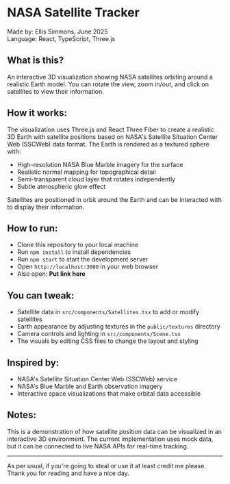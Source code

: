 NASA Satellite Tracker
===============================

Made by: Ellis Simmons, June 2025  
Language: React, TypeScript, Three.js

What is this?
--------------
An interactive 3D visualization showing NASA satellites orbiting around a realistic Earth model. You can rotate the view, zoom in/out, and click on satellites to view their information.

How it works:
--------------
The visualization uses Three.js and React Three Fiber to create a realistic 3D Earth with satellite positions based on NASA's Satellite Situation Center Web (SSCWeb) data format. The Earth is rendered as a textured sphere with:
- High-resolution NASA Blue Marble imagery for the surface
- Realistic normal mapping for topographical detail
- Semi-transparent cloud layer that rotates independently
- Subtle atmospheric glow effect

Satellites are positioned in orbit around the Earth and can be interacted with to display their information.

How to run:
-----------
- Clone this repository to your local machine
- Run `npm install` to install dependencies
- Run `npm start` to start the development server
- Open `http://localhost:3000` in your web browser
- Also open: **Put link here**

You can tweak:
--------------
- Satellite data in `src/components/Satellites.tsx` to add or modify satellites
- Earth appearance by adjusting textures in the `public/textures` directory
- Camera controls and lighting in `src/components/Scene.tsx`
- The visuals by editing CSS files to change the layout and styling

Inspired by:
------------
- NASA's Satellite Situation Center Web (SSCWeb) service
- NASA's Blue Marble and Earth observation imagery
- Interactive space visualizations that make orbital data accessible

Notes:
------
This is a demonstration of how satellite position data can be visualized in an interactive 3D environment. The current implementation uses mock data, but it can be connected to live NASA APIs for real-time tracking.

---
As per usual, if you're going to steal or use it at least credit me please. Thank you for reading and have a nice day.
